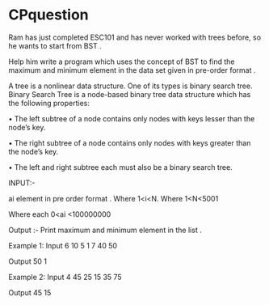 # CPquestion

Ram has just completed ESC101 and has never worked with trees before, so he wants to start from BST .


Help him write a program which uses the concept of BST to find the maximum and minimum element in the data set given in pre-order format .



A tree is a nonlinear data structure. One of its types is binary search tree.
Binary Search Tree is a node-based binary tree data structure which has the following properties:
	
  
  •	The left subtree of a node contains only nodes with keys lesser than the node’s key.
	
  
  •	The right subtree of a node contains only nodes with keys greater than the node’s key.
	
  
  •	The left and right subtree each must also be a binary search tree.

INPUT:-
 

ai element in pre order format .      Where      1<i<N.
    Where  1<N<5001  

 Where each  0<ai <100000000

Output :-
Print maximum and minimum element in the list .
   
Example 1:
Input 
6
10 5 1 7 40 50

Output
50
1


Example 2:
Input 
4
45 25 15 35 75

Output 
45
15
